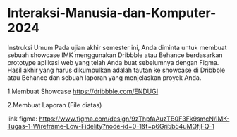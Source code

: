 # Interaksi-Manusia-dan-Komputer-2024
Instruksi Umum
Pada ujian akhir semester ini, Anda diminta untuk membuat sebuah showcase IMK menggunakan 
Dribbble atau Behance berdasarkan prototype aplikasi web yang telah Anda buat sebelumnya dengan 
Figma. Hasil akhir yang harus dikumpulkan adalah tautan ke showcase di Dribbble atau Behance dan 
sebuah laporan yang menjelaskan proyek Anda.

1.Membuat Showcase
https://dribbble.com/ENDUGI

2.Membuat Laporan
(File diatas)

link figma: https://www.figma.com/design/9zThpfaAuzTB0F3Fk9smcN/IMK-Tugas-1-Wireframe-Low-Fidelity?node-id=0-1&t=p6Gri5b54uMQfjFQ-1
